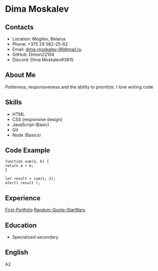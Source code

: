 # Dima Moskalev


## Contacts
* Location: Mogilev, Belarus
* Phone: +375 29 562-25-62
* Email: dima-moskalev-98@mail.ru
* GitHub: Dimon22104
* Discord: Dima Moskalev#3815

## About Me
Politeness, responsiveness and the ability to prioritize.
I love writing code

## Skills
* HTML
* CSS (responsive design)
* JavaScript (Basic)
* Git
* Node (Basics)

## Code Example
```
function sum(a, b) {
return a + b;
}

let result = sum(1, 2);
alert( result );
```

## Experience
[First-Portfolio](https://github.com/Dimon22104/First-Portfolio " ")
[Random-Quote-StarWars](https://github.com/Dimon22104/Random-Quote-StarWars " ")

## Education
* Specialized secondary

## English
A2